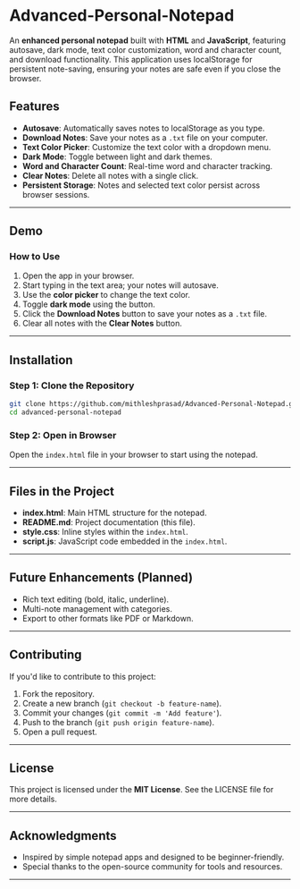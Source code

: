 # Advanced-Personal-Notepad

An **enhanced personal notepad** built with **HTML** and **JavaScript**, featuring autosave, dark mode, text color customization, word and character count, and download functionality. This application uses localStorage for persistent note-saving, ensuring your notes are safe even if you close the browser.

## Features

- **Autosave**: Automatically saves notes to localStorage as you type.
- **Download Notes**: Save your notes as a `.txt` file on your computer.
- **Text Color Picker**: Customize the text color with a dropdown menu.
- **Dark Mode**: Toggle between light and dark themes.
- **Word and Character Count**: Real-time word and character tracking.
- **Clear Notes**: Delete all notes with a single click.
- **Persistent Storage**: Notes and selected text color persist across browser sessions.

---

## Demo

### How to Use
1. Open the app in your browser.
2. Start typing in the text area; your notes will autosave.
3. Use the **color picker** to change the text color.
4. Toggle **dark mode** using the button.
5. Click the **Download Notes** button to save your notes as a `.txt` file.
6. Clear all notes with the **Clear Notes** button.

---

## Installation

### Step 1: Clone the Repository

```bash
git clone https://github.com/mithleshprasad/Advanced-Personal-Notepad.git
cd advanced-personal-notepad
```

### Step 2: Open in Browser
Open the `index.html` file in your browser to start using the notepad.

---

## Files in the Project

- **index.html**: Main HTML structure for the notepad.
- **README.md**: Project documentation (this file).
- **style.css**: Inline styles within the `index.html`.
- **script.js**: JavaScript code embedded in the `index.html`.

---

## Future Enhancements (Planned)
- Rich text editing (bold, italic, underline).
- Multi-note management with categories.
- Export to other formats like PDF or Markdown.

---

## Contributing
If you'd like to contribute to this project:
1. Fork the repository.
2. Create a new branch (`git checkout -b feature-name`).
3. Commit your changes (`git commit -m 'Add feature'`).
4. Push to the branch (`git push origin feature-name`).
5. Open a pull request.

---

## License
This project is licensed under the **MIT License**. See the LICENSE file for more details.

---

## Acknowledgments
- Inspired by simple notepad apps and designed to be beginner-friendly.
- Special thanks to the open-source community for tools and resources.

---
